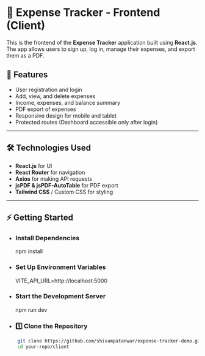 # 🚀 Expense Tracker - Frontend (Client)

This is the frontend of the **Expense Tracker** application built using **React.js**. The app allows users to sign up, log in, manage their expenses, and export them as a PDF.

## 📌 Features
- User registration and login
- Add, view, and delete expenses
- Income, expenses, and balance summary
- PDF export of expenses
- Responsive design for mobile and tablet
- Protected routes (Dashboard accessible only after login)

---

## 🛠️ Technologies Used
- **React.js** for UI
- **React Router** for navigation
- **Axios** for making API requests
- **jsPDF & jsPDF-AutoTable** for PDF export
- **Tailwind CSS** / Custom CSS for styling

---

## ⚡ Getting Started

- ### Install Dependencies
    npm install

- ### Set Up Environment Variables
    VITE_API_URL=http://localhost:5000

- ### Start the Development Server
    npm run dev

- ### 1️⃣ Clone the Repository

```bash
    git clone https://github.com/shivampatanwar/expense-tracker-demo.git
    cd your-repo/client
